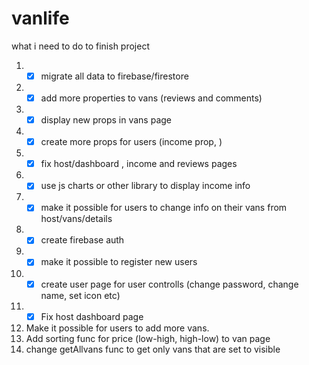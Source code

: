 # vanlife

what i need to do to finish project

1. - [x] migrate all data to firebase/firestore
2. - [x] add more properties to vans (reviews and comments)
3. - [x] display new props in vans page
4. - [x] create more props for users (income prop, )
5. - [x] fix host/dashboard , income and reviews pages
6. - [x] use js charts or other library to display income info
7. - [x] make it possible for users to change info on their vans from host/vans/details
8. - [x] create firebase auth
9. - [x] make it possible to register new users
10. - [x] create user page for user controlls (change password, change name, set icon etc)
11. -[x] Fix host dashboard page
12. Make it possible for users to add more vans.
13. Add sorting func for price (low-high, high-low) to van page
14. change getAllvans func to get only vans that are set to visible
